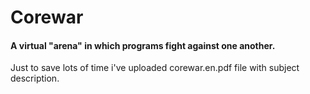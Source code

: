 # Corewar
#### A virtual "arena" in which programs fight against one another.  
  
Just to save lots of time i've uploaded corewar.en.pdf file with subject description.
